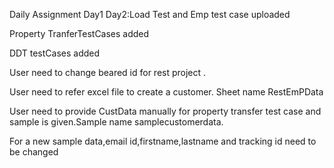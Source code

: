 Daily Assignment 
Day1
Day2:Load Test and Emp test case uploaded

Property TranferTestCases added

DDT testCases added


User need to change beared id for rest project .


User need to refer excel file to create a customer. Sheet name RestEmPData

User need to provide CustData manually for property transfer test case and sample is given.Sample name samplecustomerdata.

For a new sample data,email id,firstname,lastname and tracking id need to be changed
